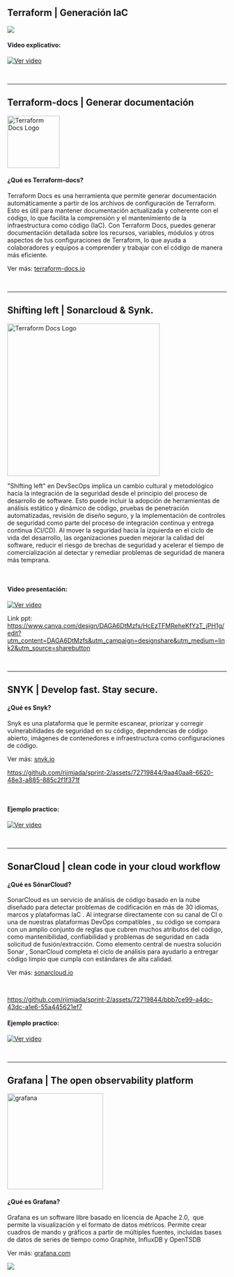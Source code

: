 ## Terraform | Generación IaC
![](https://gitlab.com/rijmjada/terraform-sprint-1/-/raw/main/example.gif?ref_type=heads)

#### Video explicativo:
[![Ver video](https://i.ytimg.com/vi/5dYt5aaQbOk/hqdefault.jpg)](https://youtu.be/5dYt5aaQbOk)


<br>

---


## Terraform-docs | Generar documentación

<img src="https://terraform-docs.io/logo-full-dark.png" alt="Terraform Docs Logo" height="120">

<br>

#### ¿Qué es Terraform-docs?

Terraform Docs es una herramienta que permite generar documentación automáticamente a partir de los archivos de configuración de Terraform. Esto es útil para mantener documentación actualizada y coherente con el código, lo que facilita la comprensión y el mantenimiento de la infraestructura como código (IaC). Con Terraform Docs, puedes generar documentación detallada sobre los recursos, variables, módulos y otros aspectos de tus configuraciones de Terraform, lo que ayuda a colaboradores y equipos a comprender y trabajar con el código de manera más eficiente.

Ver más: <a href="https://terraform-docs.io/" target="_blank">terraform-docs.io</a>



<br>

---

## Shifting left |  Sonarcloud & Synk. 

<img src="https://res.cloudinary.com/snyk/image/upload/v1627475502/wordpress-sync/learn-shift-left-benefits.png" alt="Terraform Docs Logo" height="350">


"Shifting left" en DevSecOps implica un cambio cultural y metodológico hacia la integración de la seguridad desde el principio del proceso de desarrollo de software. Esto puede incluir la adopción de herramientas de análisis estático y dinámico de código, pruebas de penetración automatizadas, revisión de diseño seguro, y la implementación de controles de seguridad como parte del proceso de integración continua y entrega continua (CI/CD). Al mover la seguridad hacia la izquierda en el ciclo de vida del desarrollo, las organizaciones pueden mejorar la calidad del software, reducir el riesgo de brechas de seguridad y acelerar el tiempo de comercialización al detectar y remediar problemas de seguridad de manera más temprana.

<br>

#### Video presentación:
[![Ver video](https://i.ytimg.com/vi/uHOCFmOfSW0/hqdefault.jpg)](https://youtu.be/uHOCFmOfSW0)


Link ppt: https://www.canva.com/design/DAGA6DtMzfs/HcEzTFMReheKfYzT_jPH1g/edit?utm_content=DAGA6DtMzfs&utm_campaign=designshare&utm_medium=link2&utm_source=sharebutton


<br>

---



## SNYK |  Develop fast. Stay secure. 

#### ¿Qué es Snyk?

Snyk es una plataforma que le permite escanear, priorizar y corregir vulnerabilidades de seguridad en su código, dependencias de código abierto, imágenes de contenedores e infraestructura como configuraciones de código.

Ver más: <a href="https://snyk.io/" target="_blank">snyk.io</a>

https://github.com/rijmjada/sprint-2/assets/72719844/9aa40aa8-6620-48e3-a885-885c2f1f371f

<br>

#### Ejemplo practico:
[![Ver video](https://i.ytimg.com/vi/OuQfgmuNAUs/hqdefault.jpg)](https://youtu.be/OuQfgmuNAUs)

<br>

---



## SonarCloud |  clean code in your cloud workflow 

#### ¿Qué es SónarCloud?

SonarCloud es un servicio de análisis de código basado en la nube diseñado para detectar problemas de codificación en más de 30 idiomas, marcos y plataformas IaC . Al integrarse directamente con su canal de CI o una de nuestras plataformas DevOps compatibles , su código se compara con un amplio conjunto de reglas que cubren muchos atributos del código, como mantenibilidad, confiabilidad y problemas de seguridad en cada solicitud de fusión/extracción. Como elemento central de nuestra solución Sonar , SonarCloud completa el ciclo de análisis para ayudarlo a entregar código limpio que cumpla con estándares de alta calidad.

Ver más: <a href="https://sonarcloud.io/" target="_blank">sonarcloud.io</a>

<br>

https://github.com/rijmjada/sprint-2/assets/72719844/bbb7ce99-a4dc-43dc-a1e6-55a445621ef7


#### Ejemplo practico:
[![Ver video](https://i.ytimg.com/vi/g3k_FgnY6Vo/hqdefault.jpg)](https://youtu.be/g3k_FgnY6Vo)



<br>


---


## Grafana | The open observability platform

<img src="https://grafana.com/media/oss/grafana-oss-meta.png" alt="grafana" height="220">

<br>

#### ¿Qué es Grafana?

Grafana es un software libre basado en licencia de Apache 2.0, ​ que permite la visualización y el formato de datos métricos. Permite crear cuadros de mando y gráficos a partir de múltiples fuentes, incluidas bases de datos de series de tiempo como Graphite, InfluxDB y OpenTSDB

Ver más: <a href="https://grafana.com/" target="_blank">grafana.com</a>


<img src="https://trello.com/1/cards/660c5f66e9d196753b780156/attachments/660e9e2e1b52b5f2f9dc355e/previews/660e9e2e1b52b5f2f9dc35a0/download/grafana.png"  >



